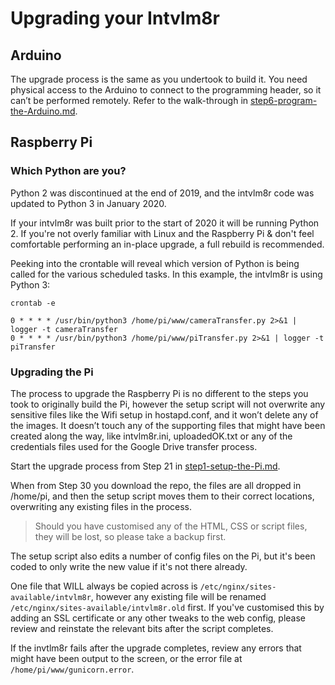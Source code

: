 
# Upgrading your Intvlm8r

## Arduino

The upgrade process is the same as you undertook to build it. You need physical access to the Arduino to connect to the programming header, so it can’t be performed remotely. Refer to the walk-through in [step6-program-the-Arduino.md](https://github.com/greiginsydney/Intervalometerator/blob/master/docs/step6-program-the-Arduino.md).

## Raspberry Pi

### Which Python are you?

Python 2 was discontinued at the end of 2019, and the intvlm8r code was updated to Python 3 in January 2020.

If your intvlm8r was built prior to the start of 2020 it will be running Python 2. If you're not overly familiar with Linux and the Raspberry Pi & don't feel comfortable performing an in-place upgrade, a full rebuild is recommended.

Peeking into the crontable will reveal which version of Python is being called for the various scheduled tasks. In this example, the intvlm8r is using Python 3:

```text
crontab -e

0 * * * * /usr/bin/python3 /home/pi/www/cameraTransfer.py 2>&1 | logger -t cameraTransfer
0 * * * * /usr/bin/python3 /home/pi/www/piTransfer.py 2>&1 | logger -t piTransfer
```

### Upgrading the Pi

The process to upgrade the Raspberry Pi is no different to the steps you took to originally build the Pi, however the setup script will not overwrite any sensitive files like the Wifi setup in hostapd.conf, and it won’t delete any of the images. It doesn’t touch any of the supporting files that might have been created along the way, like intvlm8r.ini, uploadedOK.txt or any of the credentials files used for the Google Drive transfer process.

Start the upgrade process from Step 21 in [step1-setup-the-Pi.md](https://github.com/greiginsydney/Intervalometerator/blob/master/docs/step1-setup-the-Pi.md).

When from Step 30 you download the repo, the files are all dropped in /home/pi, and then the setup script moves them to their correct locations, overwriting any existing files in the process.

> Should you have customised any of the HTML, CSS or script files, they will be lost, so please take a backup first. 

The setup script also edits a number of config files on the Pi, but it's been coded to only write the new value if it's not there already.

One file that WILL always be copied across is `/etc/nginx/sites-available/intvlm8r`, however any existing file will be renamed `/etc/nginx/sites-available/intvlm8r.old` first. If you've customised this by adding an SSL certificate or any other tweaks to the web config, please review and reinstate the relevant bits after the script completes.

If the invtlm8r fails after the upgrade completes, review any errors that might have been output to the screen, or the error file at `/home/pi/www/gunicorn.error`.

<br />
